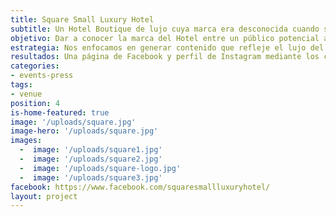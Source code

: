 ```yaml
---
title: Square Small Luxury Hotel
subtitle: Un Hotel Boutique de lujo cuya marca era desconocida cuando se inició su difusión en redes sociales.
objetivo: Dar a conocer la marca del Hotel entre un público potencial a nivel nacional así como generar de 0 una comunidad de seguidores involucrados con la marca de manera orgánica.
estrategia: Nos enfocamos en generar contenido que refleje el lujo del lugar así como sus experiencias haciendo cobertura de sus eventos tales como presencia de talentos, bodas, cocktail party , entre otros, así como generando fotografías y videos que proyecten la exclusividad de sus servicios.
resultados: Una página de Facebook y perfil de Instagram mediante los cuales hemos llamado la atención de algunos bloggers de estilo de vida con quienes se han concretado intercambios publicitarios, así como una comunidad conformada por huéspedes y huéspedes potenciales. Así mismo se ha generado awareness de la marca entre su público potencial. 
categories:
- events-press
tags:
- venue
position: 4
is-home-featured: true
image: '/uploads/square.jpg'
image-hero: '/uploads/square.jpg'
images:
  -  image: '/uploads/square1.jpg'
  -  image: '/uploads/square2.jpg'
  -  image: '/uploads/square-logo.jpg'
  -  image: '/uploads/square3.jpg'
facebook: https://www.facebook.com/squaresmallluxuryhotel/
layout: project
---
```

